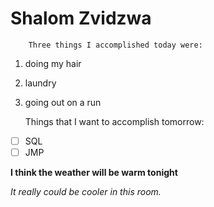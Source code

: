 # Shalom Zvidzwa

```
    Three things I accomplished today were: 
```

1. doing my hair
2. laundry
3. going out on a run

   Things that I want to accomplish tomorrow:

* [ ] SQL
* [ ] JMP

**I think the weather will be warm tonight**

_It really could be cooler in this room._

